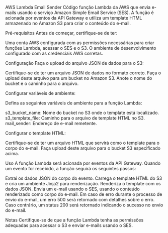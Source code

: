 AWS Lambda Email Sender
Código função Lambda da AWS que envia e-mails usando o serviço Amazon Simple Email Service (SES). A função é acionada por eventos da API Gateway e utiliza um template HTML armazenado no Amazon S3 para criar o conteúdo do e-mail.

Pré-requisitos
Antes de começar, certifique-se de ter:

Uma conta AWS configurada com as permissões necessárias para criar funções Lambda, acessar o SES e o S3.
O ambiente de desenvolvimento configurado com as credenciais AWS corretas.

Configuração
Faça o upload do arquivo JSON de dados para o S3:

Certifique-se de ter um arquivo JSON de dados no formato correto. Faça o upload deste arquivo para um bucket no Amazon S3. Anote o nome do bucket e o caminho para o arquivo.

Configurar variáveis de ambiente:

Defina as seguintes variáveis de ambiente para a função Lambda:

s3_bucket_name: Nome do bucket no S3 onde o template está localizado.
s3_template_file: Caminho para o arquivo de template HTML no S3.
mail_sender: Endereço de e-mail remetente.

Configurar o template HTML:

Certifique-se de ter um arquivo HTML que servirá como o template para o corpo do e-mail. Faça upload deste arquivo para o bucket S3 especificado acima.

Uso
A função Lambda será acionada por eventos da API Gateway. Quando um evento for recebido, a função seguirá os seguintes passos:

Extrai os dados JSON do corpo do evento.
Carrega o template HTML do S3 e cria um ambiente Jinja2 para renderização.
Renderiza o template com os dados JSON.
Envia um e-mail usando o SES, usando o conteúdo renderizado como corpo do e-mail.
Em caso de erro durante o processo de envio do e-mail, um erro 500 será retornado com detalhes sobre o erro. Caso contrário, um status 200 será retornado indicando o sucesso no envio do e-mail.

Notas
Certifique-se de que a função Lambda tenha as permissões adequadas para acessar o S3 e enviar e-mails usando o SES.
